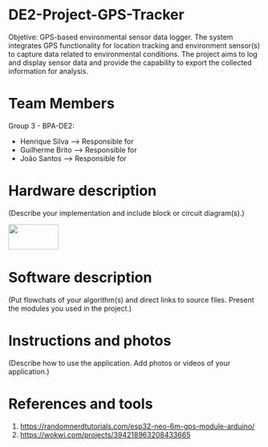 # DE2-Project-GPS-Tracker
Objetive: 
GPS-based environmental sensor data logger. The system integrates GPS functionality for location tracking and environment sensor(s) to capture data related to environmental conditions. 
The project aims to log and display sensor data and provide the capability to export the collected information for analysis.

# Team Members
Group 3 - BPA-DE2:
- Henrique Silva --> Responsible for 
- Guilherme Brito --> Responsible for 
- João Santos -->  Responsible for 

# Hardware description
(Describe your implementation and include block or circuit diagram(s).)

<a href="logo github"><img src="https://github.com/JoaoSantos2001/DE2-Project-GPS-Tracker/Images/ESP32-NEO-GPS-Circuit_fritzing.png" align="middle" width="100" height="50"></a>


# Software description
(Put flowchats of your algorithm(s) and direct links to source files. Present the modules you used in the project.)

# Instructions and photos
(Describe how to use the application. Add photos or videos of your application.)

# References and tools
1. https://randomnerdtutorials.com/esp32-neo-6m-gps-module-arduino/
2. https://wokwi.com/projects/394218963208433665
